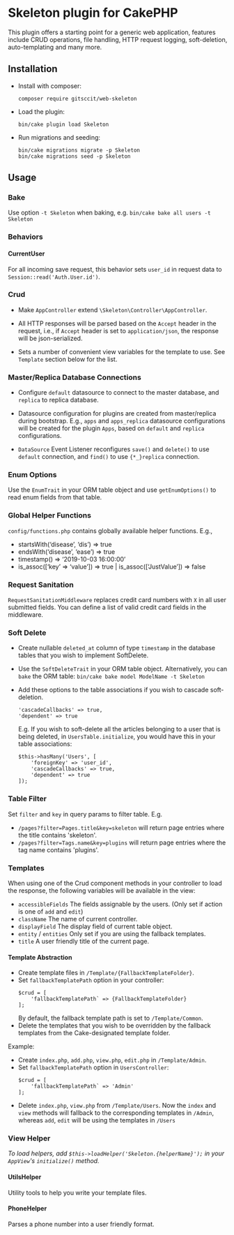 # Skeleton plugin for CakePHP

This plugin offers a starting point for a generic web application, features
include CRUD operations, file handling, HTTP request logging, soft-deletion, auto-templating and many more.

## Installation

* Install with composer:
  ```
  composer require gitsccit/web-skeleton
  ```

* Load the plugin:
  ```
  bin/cake plugin load Skeleton
  ```

* Run migrations and seeding: 

  ```
  bin/cake migrations migrate -p Skeleton
  bin/cake migrations seed -p Skeleton
  ```

## Usage

### Bake

Use option `-t Skeleton` when baking, e.g.
`bin/cake bake all users -t Skeleton`

### Behaviors

#### CurrentUser
For all incoming save request, this behavior sets `user_id` in request data to `Session::read('Auth.User.id')`.

### Crud
* Make `AppController` extend `\Skeleton\Controller\AppController`.

* All HTTP responses will be parsed based on the `Accept` header in the request, i.e., if `Accept` header 
  is set to `application/json`, the response will be json-serialized.

* Sets a number of convenient view variables for the template to use. See `Template` section below for the list.

### Master/Replica Database Connections
* Configure `default` datasource to connect to the master database, and `replica` to replica database.

* Datasource configuration for plugins are created from master/replica during bootstrap. 
  E.g., `apps` and `apps_replica` datasource configurations will be created for the plugin `Apps`,
  based on `default` and `replica` configurations.

* `DataSource` Event Listener reconfigures `save()` and `delete()` to use `default` connection, 
  and `find()` to use `{*_}replica` connection.

### Enum Options
Use the `EnumTrait` in your ORM table object and use `getEnumOptions()` to read enum fields
from that table.

### Global Helper Functions
`config/functions.php` contains globally available helper functions. E.g.,
* startsWith(‘disease’, ‘dis’) => true
* endsWith(‘disease’, ‘ease’) => true
* timestamp() => ‘2019-10-03 16:00:00’
* is_assoc(\[‘key’ => ‘value’]) => true | is_assoc(\[‘JustValue’]) => false

### Request Sanitation
`RequestSanitationMiddleware` replaces credit card numbers with `X` in all user submitted fields.
You can define a list of valid credit card fields in the middleware.

### Soft Delete

* Create nullable `deleted_at` column of type `timestamp` in the database tables that you wish to implement SoftDelete.
* Use the `SoftDeleteTrait` in your ORM table object. 
  Alternatively, you can `bake` the ORM table: ```bin/cake bake model ModelName -t Skeleton```
* Add these options to the table associations if you wish to cascade soft-deletion.
  ```
  'cascadeCallbacks' => true,
  'dependent' => true
  ```
  
  E.g. If you wish to soft-delete all the articles belonging to a user that is being deleted,
  in  `UsersTable.initialize`, you would have this in your table associations:
  ```
  $this->hasMany('Users', [
      'foreignKey' => 'user_id',
      'cascadeCallbacks' => true,
      'dependent' => true
  ]);
  ```

### Table Filter
Set `filter` and `key` in query params to filter table. E.g. 
* `/pages?filter=Pages.title&key=skeleton` will return page entries where the title contains 'skeleton'. 
* `/pages?filter=Tags.name&key=plugins` will return page entries where the tag name contains 'plugins'. 

### Templates
When using one of the Crud component methods in your controller to load the response,
the following variables will be available in the view:

* `accessibleFields` The fields assignable by the users. (Only set if action is one of `add` and `edit`) 
* `className` The name of current controller.
* `displayField` The display field of current table object.
* `entity` / `entities` Only set if you are using the fallback templates.
* `title` A user friendly title of the current page.

#### Template Abstraction
* Create template files in `/Template/{FallbackTemplateFolder}`. 
* Set `fallbackTemplatePath` option in your controller:
    ```
    $crud = [
        'fallbackTemplatePath` => {FallbackTemplateFolder}
    ];
    ```
    By default, the fallback template path is set to `/Template/Common`.
* Delete the templates that you wish to be overridden by the fallback templates from
the Cake-designated template folder. 

Example:
* Create `index.php`, `add.php`, `view.php`, `edit.php` in `/Template/Admin`.
* Set `fallbackTemplatePath` option in `UsersController`:
    ```
    $crud = [
        'fallbackTemplatePath` => 'Admin'
    ];
    ```
* Delete `index.php`, `view.php` from `/Template/Users`. 
Now the `index` and `view` methods will fallback to the corresponding templates in `/Admin`,
whereas `add`, `edit` will be using the templates in `/Users`

### View Helper

*To load helpers, add `$this->loadHelper('Skeleton.{helperName}');` in your `AppView`'s `initialize()` method.*

#### UtilsHelper
Utility tools to help you write your template files.

#### PhoneHelper
Parses a phone number into a user friendly format.